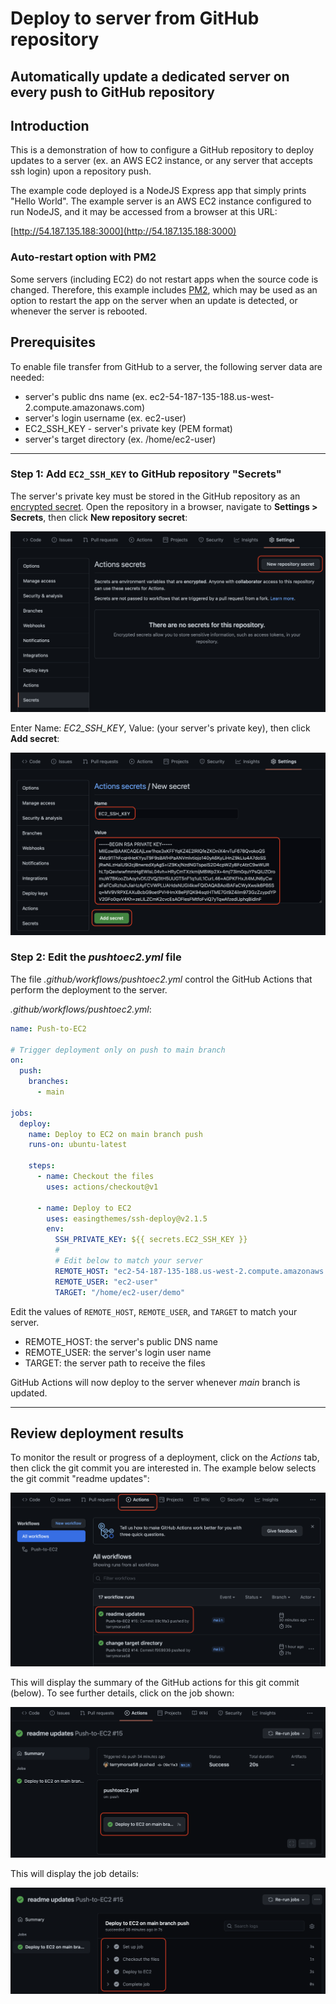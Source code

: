 # Deploy to server from GitHub repository
Automatically update a dedicated server on every push to GitHub repository
---

## Introduction

This is a demonstration of how to configure a GitHub repository to deploy updates to a server (ex. an AWS EC2 instance, or any server that accepts ssh login) upon a repository push.

The example code deployed is a NodeJS Express app that simply prints "Hello World". The example server is an AWS EC2 instance configured to run NodeJS, and it may be accessed from a browser at this URL:

[http://54.187.135.188:3000](http://54.187.135.188:3000)

### Auto-restart option with PM2

Some servers (including EC2) do not restart apps when the source code is changed. Therefore, this example includes [PM2](https://pm2.keymetrics.io), which may be used as an option to restart the app on the server when an update is detected, or whenever the server is rebooted.

## Prerequisites

To enable file transfer from GitHub to a server, the following server data are needed:

* server's public dns name (ex. ec2-54-187-135-188.us-west-2.compute.amazonaws.com)
* server's login username (ex. ec2-user)
* EC2_SSH_KEY - server's private key (PEM format)
* server's target directory (ex. /home/ec2-user)

---

### Step 1: Add `EC2_SSH_KEY` to GitHub repository "Secrets"

The server's private key must be stored in the GitHub repository as an [encrypted secret](https://docs.github.com/en/actions/reference/encrypted-secrets). Open the repository in a browser, navigate to **Settings > Secrets**, then click **New repository secret**:

![New repository secret](docs/settings-secrets-1.png)

Enter Name: *EC2_SSH_KEY*, Value: (your server's private key), then click **Add secret**:

![Add server private key](docs/settings-secrets-2.png)

### Step 2: Edit the *pushtoec2.yml* file

The file *.github/workflows/pushtoec2.yml* control the GitHub Actions that perform the deployment to the server.

*.github/workflows/pushtoec2.yml*:
```yaml
name: Push-to-EC2

# Trigger deployment only on push to main branch
on:
  push:
    branches:
      - main

jobs:
  deploy:
    name: Deploy to EC2 on main branch push
    runs-on: ubuntu-latest

    steps:
      - name: Checkout the files
        uses: actions/checkout@v1

      - name: Deploy to EC2
        uses: easingthemes/ssh-deploy@v2.1.5
        env:
          SSH_PRIVATE_KEY: ${{ secrets.EC2_SSH_KEY }}
          #
          # Edit below to match your server
          REMOTE_HOST: "ec2-54-187-135-188.us-west-2.compute.amazonaws.com"
          REMOTE_USER: "ec2-user"
          TARGET: "/home/ec2-user/demo"
```
Edit the values of `REMOTE_HOST`, `REMOTE_USER`, and `TARGET` to match your server.

* REMOTE_HOST: the server's public DNS name
* REMOTE_USER: the server's login user name
* TARGET: the server path to receive the files

GitHub Actions will now deploy to the server whenever *main* branch is updated.

---

## Review deployment results

To monitor the result or progress of a deployment, click on the *Actions* tab, then click the git commit you are interested in. The example below selects the git commit "readme updates":

![actions tab to git commit](docs/actions-1.png)

This will display the summary of the GitHub actions for this git commit (below). To see further details, click on the job shown:

![github actions summary](docs/actions-2.png)

This will display the job details:

![github actions job details](docs/actions-3.png)
